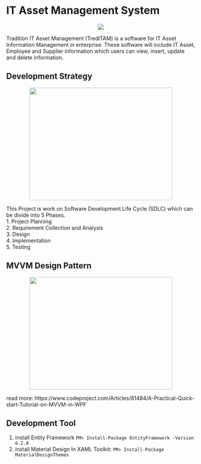 # IT Asset Management System
<p align="center">
  <img src="http://www.traditionasia.com/assets/images/tradition_asia_logo.svg"/>
</p>
Tradition IT Asset Management (TredITAM) is a software for IT Asset Information Management in enterprise. These software will include IT Asset, Employee and Supplier information which users can view, insert, update and delete information. 

## Development Strategy
<p align="center">
  <img src="https://ekiy5aot90-flywheel.netdna-ssl.com/wp-content/uploads/2013/07/segue-blog-key-phases-software-development-projects-1.png"width="380" height="300"/>
</p>
This Project is work on Software Development Life Cycle (SDLC) which can be divide into 5 Phases. <br/>
1. Project Planning <br/>
2. Requirement Collection and Analysis <br/>
3. Design <br/>
4. Implementation <br/>
5. Testing

## MVVM Design Pattern
<p align="center">
  <img src="https://www.codeproject.com/KB/WPF/MVVMQuickTutorial/MVVM.jpg" width="380" height="300"/>
</p>
read more: https://www.codeproject.com/Articles/81484/A-Practical-Quick-start-Tutorial-on-MVVM-in-WPF

## Development Tool
1. install Entity Framework `PM> Install-Package EntityFramework -Version 6.2.0`
2. install Material Design In XAML Toolkit: `PM> Install-Package MaterialDesignThemes`
